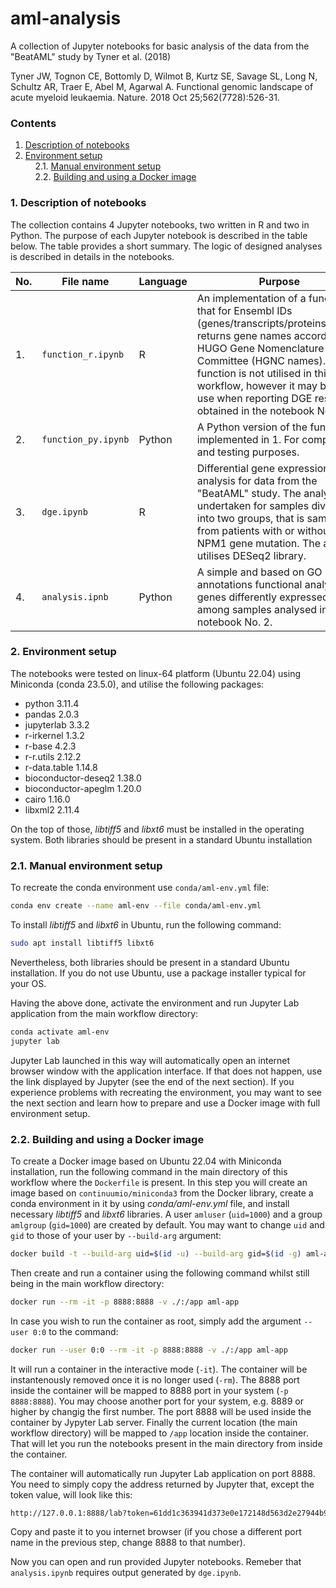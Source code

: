 # aml-analysis
A collection of Jupyter notebooks for basic analysis of the data from the "BeatAML" study by Tyner et al. (2018)

Tyner JW, Tognon CE, Bottomly D, Wilmot B, Kurtz SE, Savage SL, Long N, Schultz AR, Traer E, Abel M, Agarwal A. Functional genomic landscape of acute myeloid leukaemia. Nature. 2018 Oct 25;562(7728):526-31.

### Contents
1. [Description of notebooks](#1)<br>
2. [Environment setup](#2)<br>
&nbsp;&nbsp;&nbsp;&nbsp;2.1. [Manual environment setup](#2.1)<br>
&nbsp;&nbsp;&nbsp;&nbsp;2.2. [Building and using a Docker image](#2.2)<br>

### <a name="1">1. Description of notebooks</a>
The collection contains 4 Jupyter notebooks, two written in R and two in Python. The purpose of each Jupyter notebook is described in the table below. The table provides a short summary. The logic of designed analyses is described in details in the notebooks.

| No. | File name | Language | Purpose |
| - | - | - | - |
| 1. | `function_r.ipynb` | R | An implementation of a function that for Ensembl IDs (genes/transcripts/proteins/exons) returns gene names according to HUGO Gene Nomenclature Committee (HGNC names). The function is not utilised in this workflow, however it may be of use when reporting DGE results obtained in the notebook No. 2. |
| 2. | `function_py.ipynb` | Python | A Python version of the function implemented in 1. For comprison and testing purposes. |
| 3. | `dge.ipynb` | R | Differential gene expression (DGE) analysis for data from the "BeatAML" study. The analysis is undertaken for samples divided into two groups, that is samples from patients with or without NPM1 gene mutation. The analysis utilises DESeq2 library. |
| 4. | `analysis.ipnb` | Python | A simple and based on GO annotations functional analysis of genes differently expressed among samples analysed in the notebook No. 2. |

### <a name="2">2. Environment setup</a>
The notebooks were tested on linux-64 platform (Ubuntu 22.04) using Miniconda (conda 23.5.0), and utilise the following packages:
- python 3.11.4
- pandas 2.0.3
- jupyterlab 3.3.2
- r-irkernel 1.3.2
- r-base 4.2.3
- r-r.utils 2.12.2
- r-data.table 1.14.8
- bioconductor-deseq2 1.38.0
- bioconductor-apeglm 1.20.0
- cairo 1.16.0
- libxml2 2.11.4

On the top of those, _libtiff5_ and _libxt6_ must be installed in the operating system. Both libraries should be present in a standard Ubuntu installation

### <a name="2.1">2.1. Manual environment setup</a>
To recreate the conda environment use `conda/aml-env.yml` file:
```Bash
conda env create --name aml-env --file conda/aml-env.yml
```
To install _libtiff5_ and _libxt6_ in Ubuntu, run the following command:
```Bash
sudo apt install libtiff5 libxt6
```
Nevertheless, both libraries should be present in a standard Ubuntu installation. If you do not use Ubuntu, use a package installer typical for your OS.

Having the above done, activate the environment and run Jupyter Lab application from the main workflow directory:

```Bash
conda activate aml-env
jupyter lab
```

Jupyter Lab launched in this way will automatically open an internet browser window with the application interface. If that does not happen, use the link displayed by Jupyter (see the end of the next section). If you experience problems with recreating the environment, you may want to see the next section and learn how to prepare and use a Docker image with full environment setup.

### <a name="2.2">2.2. Building and using a Docker image</a>
To create a Docker image based on Ubuntu 22.04 with Miniconda installation, run the following command in the main directory of this workflow where the `Dockerfile` is present. In this step you will create an image based on `continuumio/miniconda3` from the Docker library, create a conda environment in it by using _conda/aml-env.yml_ file, and install necessary _libtiff5_ and _libxt6_ libraries. A user `amluser` (`uid=1000`) and a group `amlgroup` (`gid=1000`) are created by default. You may want to change `uid` and `gid` to those of your user by `--build-arg` argument:

```Bash
docker build -t --build-arg uid=$(id -u) --build-arg gid=$(id -g) aml-app ./
```

Then create and run a container using the following command whilst still being in the main workflow directory:

```Bash
docker run --rm -it -p 8888:8888 -v ./:/app aml-app
```

In case you wish to run the container as root, simply add the argument `--user 0:0` to the command:

```Bash
docker run --user 0:0 --rm -it -p 8888:8888 -v ./:/app aml-app
```

It will run a container in the interactive mode (`-it`). The container will be instantenously removed once it is no longer used (`-rm`). The 8888 port inside the container will be mapped to 8888 port in your system (`-p 8888:8888`). You may choose another port for your system, e.g. 8889 or higher by changig the first number. The port 8888 will be used inside the container by Jypyter Lab server. Finally the current location (the main workflow directory) will be mapped to `/app` location inside the container. That will let you run the notebooks present in the main directory from inside the container.

The container will automatically run Jupyter Lab application on port 8888. You need to simply copy the address returned by Jupyter that, except the token value, will look like this:

```Bash
http://127.0.0.1:8888/lab?token=61dd1c363941d373e0e172148d563d2e27944b9a53ac5685
```

Copy and paste it to you internet browser (if you chose a different port name in the previous step, change 8888 to that number).

Now you can open and run provided Jupyter notebooks. Remeber that `analysis.ipynb` requires output generated by `dge.ipynb`.
